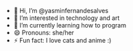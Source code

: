 - 👋 Hi, I’m @yasminfernandesalves
- 👀 I’m interested in technology and art
- 🌱 I’m currently learning how to program
- 😄 Pronouns: she/her
- ⚡ Fun fact: I love cats and anime :)

<!---
yasminfernandesalves/yasminfernandesalves is a ✨ special ✨ repository because its `README.md` (this file) appears on your GitHub profile.
You can click the Preview link to take a look at your changes.
--->
